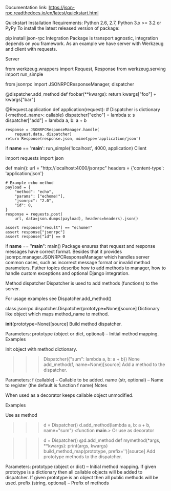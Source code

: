 Documentation link:
https://json-rpc.readthedocs.io/en/latest/quickstart.html


Quickstart
Installation
Requirements:	Python 2.6, 2.7, Python 3.x >= 3.2 or PyPy
To install the latest released version of package:

pip install json-rpc
Integration
Package is transport agnostic, integration depends on you framework. As an example we have server with Werkzeug and client with requests.

Server

from werkzeug.wrappers import Request, Response
from werkzeug.serving import run_simple

from jsonrpc import JSONRPCResponseManager, dispatcher


@dispatcher.add_method
def foobar(**kwargs):
    return kwargs["foo"] + kwargs["bar"]


@Request.application
def application(request):
    # Dispatcher is dictionary {<method_name>: callable}
    dispatcher["echo"] = lambda s: s
    dispatcher["add"] = lambda a, b: a + b

    response = JSONRPCResponseManager.handle(
        request.data, dispatcher)
    return Response(response.json, mimetype='application/json')


if __name__ == '__main__':
    run_simple('localhost', 4000, application)
Client

import requests
import json


def main():
    url = "http://localhost:4000/jsonrpc"
    headers = {'content-type': 'application/json'}

    # Example echo method
    payload = {
        "method": "echo",
        "params": ["echome!"],
        "jsonrpc": "2.0",
        "id": 0,
    }
    response = requests.post(
        url, data=json.dumps(payload), headers=headers).json()

    assert response["result"] == "echome!"
    assert response["jsonrpc"]
    assert response["id"] == 0

if __name__ == "__main__":
    main()
Package ensures that request and response messages have correct format. Besides that it provides jsonrpc.manager.JSONRPCResponseManager which handles server common cases, such as incorrect message format or invalid method parameters. Futher topics describe how to add methods to manager, how to handle custom exceptions and optional Django integration.



Method dispatcher
Dispatcher is used to add methods (functions) to the server.

For usage examples see Dispatcher.add_method()

class jsonrpc.dispatcher.Dispatcher(prototype=None)[source]
Dictionary like object which maps method_name to method.

__init__(prototype=None)[source]
Build method dispatcher.

Parameters:	prototype (object or dict, optional) – Initial method mapping.
Examples

Init object with method dictionary.

>>> Dispatcher({"sum": lambda a, b: a + b})
None
add_method(f, name=None)[source]
Add a method to the dispatcher.

Parameters:	
f (callable) – Callable to be added.
name (str, optional) – Name to register (the default is function f name)
Notes

When used as a decorator keeps callable object unmodified.

Examples

Use as method

>>> d = Dispatcher()
>>> d.add_method(lambda a, b: a + b, name="sum")
<function __main__.<lambda>>
Or use as decorator

>>> d = Dispatcher()
>>> @d.add_method
    def mymethod(*args, **kwargs):
        print(args, kwargs)
build_method_map(prototype, prefix='')[source]
Add prototype methods to the dispatcher.

Parameters:	
prototype (object or dict) – Initial method mapping. If given prototype is a dictionary then all callable objects will be added to dispatcher. If given prototype is an object then all public methods will be used.
prefix (string, optional) – Prefix of methods




